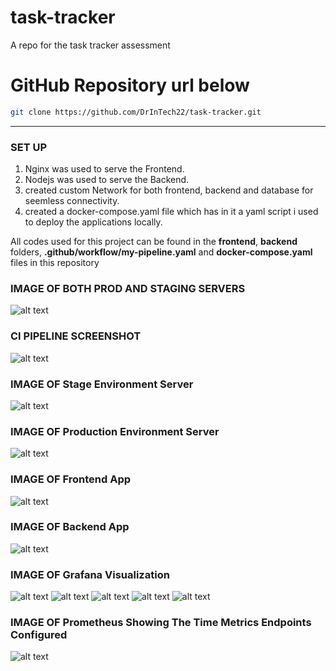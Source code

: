 # task-tracker
A repo for the task tracker assessment

# GitHub Repository url below

```bash
git clone https://github.com/DrInTech22/task-tracker.git
```
---

### SET UP 

1. Nginx was used to serve the Frontend.
2. Nodejs was used to serve the Backend.
3. created custom Network for both frontend, backend and database for seemless connectivity.
4. created a docker-compose.yaml file which has in it a yaml script i used to deploy the applications locally. 

All codes used for this project can be found in the **frontend**, **backend** folders, **.github/workflow/my-pipeline.yaml** and **docker-compose.yaml** files in this repository



### IMAGE OF BOTH PROD AND STAGING SERVERS 

![alt text](<.assets/console-server.png>)


### CI PIPELINE SCREENSHOT

![alt text](<.assets/ci-pipeline.png>)


### IMAGE OF Stage Environment Server

![alt text](<.assets/staging-server.png>)


### IMAGE OF Production Environment Server

![alt text](<.assets/prod-server.png>)


### IMAGE OF Frontend App

![alt text](<.assets/frontend.png>)



### IMAGE OF Backend App

![alt text](<.assets/backend.png>)


### IMAGE OF Grafana Visualization

![alt text](<.assets/main_graf.png>)
![alt text](<.assets/cadvisor_graf.png>)
![alt text](<.assets/container-graf.png>)
![alt text](<.assets/logs_graf.png>)
![alt text](<.assets/task_tracker_graf.png>)



### IMAGE OF Prometheus Showing The Time Metrics Endpoints Configured

![alt text](<.assets/prom_graf.png>)
